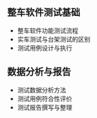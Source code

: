 ## 整车软件测试基础
 -  整车软件功能测试流程
 -  实车测试与台架测试的区别
 -  测试用例设计与执行
## 数据分析与报告
 -  测试数据分析方法
 -  测试用例符合性评价
 -  测试报告撰写与整理
